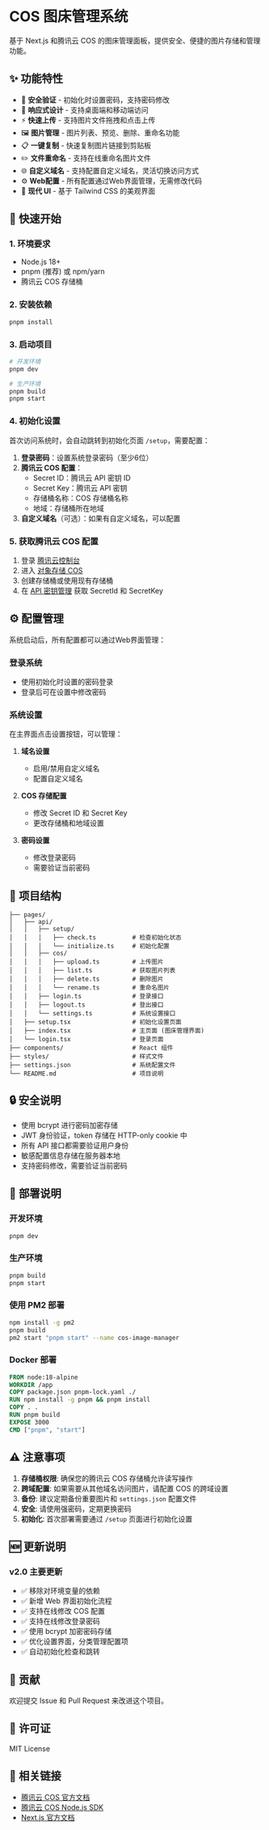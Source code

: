 # COS 图床管理系统

基于 Next.js 和腾讯云 COS 的图床管理面板，提供安全、便捷的图片存储和管理功能。

## ✨ 功能特性

- 🔐 **安全验证** - 初始化时设置密码，支持密码修改
- 📱 **响应式设计** - 支持桌面端和移动端访问
- ⚡ **快速上传** - 支持图片文件拖拽和点击上传
- 🖼️ **图片管理** - 图片列表、预览、删除、重命名功能
- 📋 **一键复制** - 快速复制图片链接到剪贴板
- ✏️ **文件重命名** - 支持在线重命名图片文件
- 🌐 **自定义域名** - 支持配置自定义域名，灵活切换访问方式
- ⚙️ **Web配置** - 所有配置通过Web界面管理，无需修改代码
- 🎨 **现代 UI** - 基于 Tailwind CSS 的美观界面

## 🚀 快速开始

### 1. 环境要求

- Node.js 18+ 
- pnpm (推荐) 或 npm/yarn
- 腾讯云 COS 存储桶

### 2. 安装依赖

```bash
pnpm install
```

### 3. 启动项目

```bash
# 开发环境
pnpm dev

# 生产环境
pnpm build
pnpm start
```

### 4. 初始化设置

首次访问系统时，会自动跳转到初始化页面 `/setup`，需要配置：

1. **登录密码**：设置系统登录密码（至少6位）
2. **腾讯云 COS 配置**：
   - Secret ID：腾讯云 API 密钥 ID
   - Secret Key：腾讯云 API 密钥
   - 存储桶名称：COS 存储桶名称
   - 地域：存储桶所在地域
3. **自定义域名**（可选）：如果有自定义域名，可以配置

### 5. 获取腾讯云 COS 配置

1. 登录 [腾讯云控制台](https://console.cloud.tencent.com/)
2. 进入 [对象存储 COS](https://console.cloud.tencent.com/cos5)
3. 创建存储桶或使用现有存储桶
4. 在 [API 密钥管理](https://console.cloud.tencent.com/cam/capi) 获取 SecretId 和 SecretKey

## ⚙️ 配置管理

系统启动后，所有配置都可以通过Web界面管理：

### 登录系统
- 使用初始化时设置的密码登录
- 登录后可在设置中修改密码

### 系统设置
在主界面点击设置按钮，可以管理：

1. **域名设置**
   - 启用/禁用自定义域名
   - 配置自定义域名

2. **COS 存储配置**
   - 修改 Secret ID 和 Secret Key
   - 更改存储桶和地域设置

3. **密码设置**
   - 修改登录密码
   - 需要验证当前密码

## 📁 项目结构

```
├── pages/
│   ├── api/
│   │   ├── setup/
│   │   │   ├── check.ts          # 检查初始化状态
│   │   │   └── initialize.ts     # 初始化配置
│   │   ├── cos/
│   │   │   ├── upload.ts         # 上传图片
│   │   │   ├── list.ts           # 获取图片列表
│   │   │   ├── delete.ts         # 删除图片
│   │   │   └── rename.ts         # 重命名图片
│   │   ├── login.ts              # 登录接口
│   │   ├── logout.ts             # 登出接口
│   │   └── settings.ts           # 系统设置接口
│   ├── setup.tsx                 # 初始化设置页面
│   ├── index.tsx                 # 主页面 (图床管理界面)
│   └── login.tsx                 # 登录页面
├── components/                   # React 组件
├── styles/                       # 样式文件
├── settings.json                 # 系统配置文件
└── README.md                     # 项目说明
```

## 🔒 安全说明

- 使用 bcrypt 进行密码加密存储
- JWT 身份验证，token 存储在 HTTP-only cookie 中
- 所有 API 接口都需要验证用户身份
- 敏感配置信息存储在服务器本地
- 支持密码修改，需要验证当前密码

## 🔧 部署说明

### 开发环境
```bash
pnpm dev
```

### 生产环境
```bash
pnpm build
pnpm start
```

### 使用 PM2 部署
```bash
npm install -g pm2
pnpm build
pm2 start "pnpm start" --name cos-image-manager
```

### Docker 部署
```dockerfile
FROM node:18-alpine
WORKDIR /app
COPY package.json pnpm-lock.yaml ./
RUN npm install -g pnpm && pnpm install
COPY . .
RUN pnpm build
EXPOSE 3000
CMD ["pnpm", "start"]
```

## ⚠️ 注意事项

1. **存储桶权限**: 确保您的腾讯云 COS 存储桶允许读写操作
2. **跨域配置**: 如果需要从其他域名访问图片，请配置 COS 的跨域设置
3. **备份**: 建议定期备份重要图片和 `settings.json` 配置文件
4. **安全**: 请使用强密码，定期更换密码
5. **初始化**: 首次部署需要通过 `/setup` 页面进行初始化设置

## 🆕 更新说明

### v2.0 主要更新
- ✅ 移除对环境变量的依赖
- ✅ 新增 Web 界面初始化流程
- ✅ 支持在线修改 COS 配置
- ✅ 支持在线修改登录密码
- ✅ 使用 bcrypt 加密密码存储
- ✅ 优化设置界面，分类管理配置项
- ✅ 自动初始化检查和跳转

## 🤝 贡献

欢迎提交 Issue 和 Pull Request 来改进这个项目。

## 📄 许可证

MIT License

## 🔗 相关链接

- [腾讯云 COS 官方文档](https://cloud.tencent.com/document/product/436)
- [腾讯云 COS Node.js SDK](https://github.com/tencentyun/cos-nodejs-sdk-v5)
- [Next.js 官方文档](https://nextjs.org/docs)

